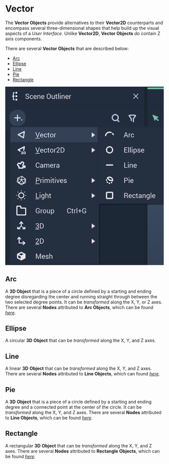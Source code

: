 # Vector

The **Vector Objects** provide alternatives to their **Vector2D** counterparts and encompass several three-dimensional shapes that help build up the visual aspects of a _User Interface_. Unlike **Vector2D**, **Vector Objects** *do* contain Z axis components.

There are several **Vector Objects** that are described below:

* [Arc](vector.md#arc)
* [Ellipse](vector.md#ellipse)
* [Line](vector.md#line)
* [Pie](vector.md#pie)
* [Rectangle](vector.md#rectangle)

![Vector Objects](../../.gitbook/assets/vectorobjects.png)

## Arc

A **3D Object** that is a piece of a circle defined by a starting and ending degree disregarding the center and running straight through between the two selected degree points. It can be *transformed* along the X, Y, or Z axes. There are several **Nodes** attributed to **Arc Objects**, which can be found [_here_](../../toolbox/incari/vector/arc/README.md).

## Ellipse

A circular **3D** **Object** that can be *transformed* along the X, Y, and Z axes. 

## Line

A linear **3D** **Object** that can be *transformed* along the X, Y, and Z axes. There are several **Nodes** attributed to **Line Objects**, which can found [_here_](../../toolbox/incari/vector/line/README.md).

## Pie

A **3D** **Object** that is a piece of a circle defined by a starting and ending degree and a connected point at the center of the circle. It can be *transformed* along the X, Y, and Z axes. There are several **Nodes** attributed to **Line Objects**, which can be found [_here_](../../toolbox/incari/vector/pie/README.md).

## Rectangle

A rectangular **3D** **Object** that can be *transformed* along the X, Y, and Z axes. There are several **Nodes** attributed to **Rectangle Objects**, which can be found [_here_](../../toolbox/incari/vector/rectangle/README.md).